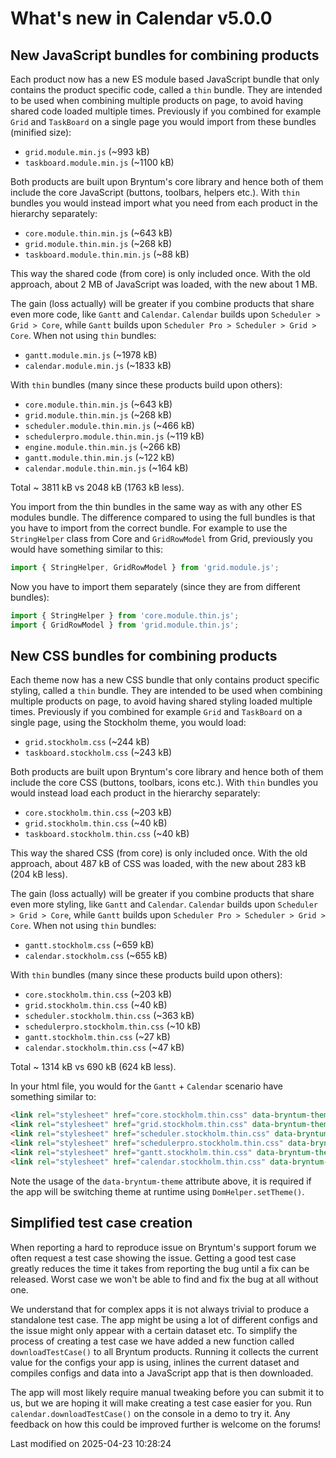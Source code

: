 # What's new in Calendar v5.0.0

## New JavaScript bundles for combining products

Each product now has a new ES module based JavaScript bundle that only contains the product specific code, called a
`thin` bundle. They are intended to be used when combining multiple products on page, to avoid having shared code loaded
multiple times. Previously if you combined for example `Grid` and `TaskBoard` on a single page you would import from
these bundles (minified size):

* `grid.module.min.js` (~993 kB)
* `taskboard.module.min.js` (~1100 kB)

Both products are built upon Bryntum's core library and hence both of them include the core JavaScript (buttons,
toolbars, helpers etc.). With `thin` bundles you would instead import what you need from each product in the hierarchy
separately:

* `core.module.thin.min.js` (~643 kB)
* `grid.module.thin.min.js` (~268 kB)
* `taskboard.module.thin.min.js` (~88 kB)

This way the shared code (from core) is only included once. With the old approach, about 2 MB of JavaScript was loaded,
with the new about 1 MB.

The gain (loss actually) will be greater if you combine products that share even more code, like `Gantt` and
`Calendar`. `Calendar` builds upon `Scheduler > Grid > Core`, while `Gantt` builds upon `Scheduler Pro > Scheduler >
Grid > Core`. When not using `thin` bundles:

* `gantt.module.min.js` (~1978 kB)
* `calendar.module.min.js` (~1833 kB)

With `thin` bundles (many since these products build upon others):

* `core.module.thin.min.js` (~643 kB)
* `grid.module.thin.min.js` (~268 kB)
* `scheduler.module.thin.min.js` (~466 kB)
* `schedulerpro.module.thin.min.js` (~119 kB)
* `engine.module.thin.min.js` (~266 kB)
* `gantt.module.thin.min.js` (~122 kB)
* `calendar.module.thin.min.js` (~164 kB)

Total ~ 3811 kB vs 2048 kB (1763 kB less).

You import from the thin bundles in the same way as with any other ES modules bundle. The difference compared to using
the full bundles is that you have to import from the correct bundle. For example to use the `StringHelper` class from
Core and `GridRowModel` from Grid, previously you would have something similar to this:

```javascript
import { StringHelper, GridRowModel } from 'grid.module.js';
```

Now you have to import them separately (since they are from different bundles):

```javascript
import { StringHelper } from 'core.module.thin.js';
import { GridRowModel } from 'grid.module.thin.js';
```

## New CSS bundles for combining products

Each theme now has a new CSS bundle that only contains product specific styling, called a `thin` bundle. They are
intended to be used when combining multiple products on page, to avoid having shared styling loaded multiple times.
Previously if you combined for example `Grid` and `TaskBoard` on a single page, using the Stockholm theme, you would
load:

* `grid.stockholm.css` (~244 kB)
* `taskboard.stockholm.css` (~243 kB)

Both products are built upon Bryntum's core library and hence both of them include the core CSS (buttons, toolbars,
icons etc.). With `thin` bundles you would instead load each product in the hierarchy separately:

* `core.stockholm.thin.css` (~203 kB)
* `grid.stockholm.thin.css` (~40 kB)
* `taskboard.stockholm.thin.css` (~40 kB)

This way the shared CSS (from core) is only included once. With the old approach, about 487 kB of CSS was loaded, with
the new about 283 kB (204 kB less).

The gain (loss actually) will be greater if you combine products that share even more styling, like `Gantt` and
`Calendar`. `Calendar` builds upon `Scheduler > Grid > Core`, while `Gantt` builds upon `Scheduler Pro > Scheduler >
Grid > Core`. When not using `thin` bundles:

* `gantt.stockholm.css` (~659 kB)
* `calendar.stockholm.css` (~655 kB)

With `thin` bundles (many since these products build upon others):

* `core.stockholm.thin.css` (~203 kB)
* `grid.stockholm.thin.css` (~40 kB)
* `scheduler.stockholm.thin.css` (~363 kB)
* `schedulerpro.stockholm.thin.css` (~10 kB)
* `gantt.stockholm.thin.css` (~27 kB)
* `calendar.stockholm.thin.css` (~47 kB)

Total ~ 1314 kB vs 690 kB (624 kB less).

In your html file, you would for the `Gantt` + `Calendar` scenario have something similar to:

```html
<link rel="stylesheet" href="core.stockholm.thin.css" data-bryntum-theme>  
<link rel="stylesheet" href="grid.stockholm.thin.css" data-bryntum-theme>  
<link rel="stylesheet" href="scheduler.stockholm.thin.css" data-bryntum-theme>  
<link rel="stylesheet" href="schedulerpro.stockholm.thin.css" data-bryntum-theme>  
<link rel="stylesheet" href="gantt.stockholm.thin.css" data-bryntum-theme>  
<link rel="stylesheet" href="calendar.stockholm.thin.css" data-bryntum-theme>  
```

<div class="note">
Note the usage of the <code>data-bryntum-theme</code> attribute above, it is required if the app will be switching theme 
at runtime using <code>DomHelper.setTheme()</code>.
</div>

## Simplified test case creation

When reporting a hard to reproduce issue on Bryntum's support forum we often request a test case showing the issue.
Getting a good test case greatly reduces the time it takes from reporting the bug until a fix can be released. Worst
case we won't be able to find and fix the bug at all without one.

We understand that for complex apps it is not always trivial to produce a standalone test case. The app might be using
a lot of different configs and the issue might only appear with a certain dataset etc. To simplify the process of 
creating a test case we have added a new function called `downloadTestCase()` to all Bryntum products. Running it 
collects the current value for the configs your app is using, inlines the current dataset and compiles configs and data
into a JavaScript app that is then downloaded. 

The app will most likely require manual tweaking before you can submit it to us, but we are hoping it will make creating
a test case easier for you. Run `calendar.downloadTestCase()` on the console in a demo to try it. Any feedback on how
this could be improved further is welcome on the forums!



<p class="last-modified">Last modified on 2025-04-23 10:28:24</p>